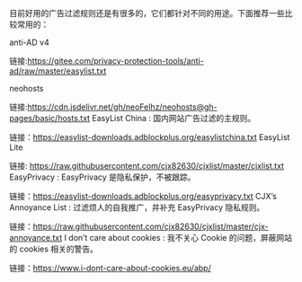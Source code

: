 目前好用的广告过滤规则还是有很多的，它们都针对不同的用途。下面推荐一些比较常用的：

anti-AD v4

链接:https://gitee.com/privacy-protection-tools/anti-ad/raw/master/easylist.txt

neohosts

链接:https://cdn.jsdelivr.net/gh/neoFelhz/neohosts@gh-pages/basic/hosts.txt
EasyList China : 国内网站广告过滤的主规则。

链接：https://easylist-downloads.adblockplus.org/easylistchina.txt
EasyList Lite

链接: https://raw.githubusercontent.com/cjx82630/cjxlist/master/cjxlist.txt
EasyPrivacy : EasyPrivacy 是隐私保护，不被跟踪。

链接：https://easylist-downloads.adblockplus.org/easyprivacy.txt
CJX’s Annoyance List : 过滤烦人的自我推广，并补充 EasyPrivacy 隐私规则。

链接：https://raw.githubusercontent.com/cjx82630/cjxlist/master/cjx-annoyance.txt
I don’t care about cookies : 我不关心 Cookie 的问题，屏蔽网站的 cookies 相关的警告。

链接：https://www.i-dont-care-about-cookies.eu/abp/

